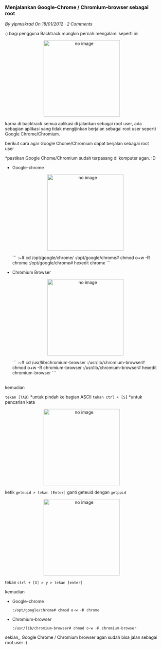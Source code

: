 ### **Menjalankan Google-Chrome / Chromium-browser sebagai root**
_By ylpmiskrad On 18/01/2012 · 2 Comments_

:) bagi pengguna Backtrack mungkin pernah mengalami seperti ini
<p align="center">
	<img src="./assets/noimg2.png" height="250px" alt="no image">
</p> 

karna di backtrack semua aplikasi di jalankan sebagai root user, ada sebagian aplikasi yang tidak mengijinkan berjalan sebagai root user seperti Google Chrome/Chromium.

berikut cara agar Google Chome/Chromium dapat berjalan sebagai root user

*pastikan Google Chome/Chromium sudah terpasang di komputer agan. :D

- Google-chrome
    <br>
    <p align="center">
        <img src="./assets/noimg2.png" height="250px" alt="no image">
    </p> 
    ```
    :~# cd /opt/google/chrome/
    :/opt/google/chrome# chmod o+w -R chrome
    :/opt/google/chrome# hexedit chrome
    ```

- Chromium Browser
    <br>
    <p align="center">
        <img src="./assets/noimg2.png" height="250px" alt="no image">
    </p> 
    ```
    :~# cd /usr/lib/chromium-browser
    :/usr/lib/chromium-browser# chmod o+w -R chromium-browser
    :/usr/lib/chromium-browser# hexedit chromium-browser
    ```

<br>
kemudian
<br>

`tekan [TAB]` *untuk pindah ke bagian ASCII
`tekan ctrl + [S]` *untuk pencarian kata
<p align="center">
	<img src="./assets/noimg2.png" height="250px" alt="no image">
</p> 

ketik `geteuid > tekan [Enter]`
ganti geteuid dengan `getppid`
<p align="center">
	<img src="./assets/noimg2.png" height="250px" alt="no image">
</p> 

tekan `ctrl + [X] > y > tekan [enter]`

kemudian

- Google-chrome
    <br>
    ```
    :/opt/google/chrome# chmod o-w -R chrome
    ```

- Chromium-browser
    <br>
    ```
    :/usr/lib/chromium-browser# chmod o-w -R chromium-browser
    ```

sekian,, Google Chrome / Chromium browser agan sudah bisa jalan sebagai root user :)
